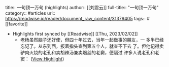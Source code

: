 title:: 一句顶一万句 (highlights)
author:: [[刘震云]]
full-title:: "一句顶一万句"
category:: #articles
url:: https://readwise.io/reader/document_raw_content/31379405
tags:: #[[favorite]]

- Highlights first synced by [[Readwise]] [[Thu, 2023/02/02]]
	- 老杨虽然脑子还好使，但四十年过去，当年一起做事的朋友，一
	  多半已经忘记了。从东到西，扳着指头查到第五个人，就查不下去
	  了。但他记得卖驴肉火烧的老孔和卖胡辣汤兼卖烟丝的老窦，便隔过
	  许多人说老孔和老窦： ([View Highlight](https://read.readwise.io/read/01gr7znznp84hadr3ak17kvz6b))